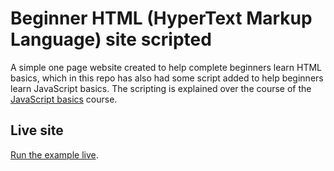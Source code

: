 # Beginner HTML (HyperText Markup Language) site scripted

A simple one page website created to help complete beginners learn HTML basics, which in this repo has also had some script added to help beginners learn JavaScript basics. The scripting is explained over the course of the [JavaScript basics](https://developer.mozilla.org/en-US/Learn/Getting_started_with_the_web/JavaScript_basics) course. 

## Live site

[Run the example live](https://mdn.github.io/beginner-html-site-scripted/).